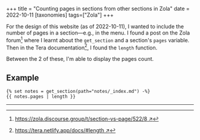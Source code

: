 +++
title = "Counting pages in sections from other sections in Zola"
date = 2022-10-11
[taxonomies]
tags=["Zola"]
+++

For the design of this website (as of 2022-10-11), I wanted to include the number of pages in a section—e.g., in the menu. I found a post on the Zola forum[^1] where I learnt about the `get_section` and a section's `pages` variable. Then in the Tera documentation[^2], I found the `length` function.

Between the 2 of these, I'm able to display the pages count.

## Example

```
{% set notes = get_section(path="notes/_index.md") -%}
{{ notes.pages | length }}
```

<hr />

[^1]: [https://zola.discourse.group/t/section-vs-page/522/8 ↗](https://zola.discourse.group/t/section-vs-page/522/8)

[^2]: [https://tera.netlify.app/docs/#length ↗](https://tera.netlify.app/docs/#length)
